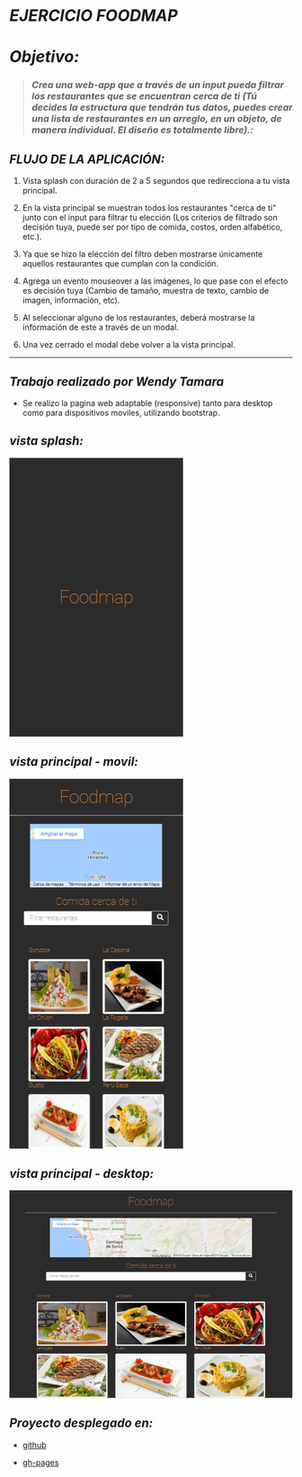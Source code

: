 # ***EJERCICIO FOODMAP***

# *Objetivo:*

> ### *Crea una web-app que a través de un input pueda filtrar los restaurantes que se encuentran cerca de ti (Tú decides la estructura que tendrán tus datos, puedes crear una lista de restaurantes en un arreglo, en un objeto, de manera individual. El diseño es totalmente libre).:*

## *FLUJO DE LA APLICACIÓN:*

1. Vista splash con duración de 2 a 5 segundos que redirecciona a tu vista principal.

2. En la vista principal se muestran todos los restaurantes "cerca de ti" junto con el input para filtrar tu elección (Los criterios de filtrado son decisión tuya, puede ser por tipo de comida, costos, orden alfabético, etc.).

3. Ya que se hizo la elección del filtro deben mostrarse únicamente aquellos restaurantes que cumplan con la condición.

4. Agrega un evento mouseover a las imágenes, lo que pase con el efecto es decisión tuya (Cambio de tamaño, muestra de texto, cambio de imagen, información, etc).

5. Al seleccionar alguno de los restaurantes, deberá mostrarse la información de este a través de un modal.

6. Una vez cerrado el modal debe volver a la vista principal.

--------------------------------------------


## ***Trabajo realizado por Wendy Tamara***

* Se realizo la pagina web adaptable (responsive) tanto para desktop como para dispositivos moviles, utilizando bootstrap.


## *vista splash:*

![desktop](assets/docs/splash.png)

## *vista principal - movil:*

![MOVIL](assets/docs/vista-principal.png)

## *vista principal - desktop:*

![desktop](assets/docs/vista-principal-desktop.png)





## *Proyecto desplegado en:*

* [github](https://github.com/wendytamara/my-page "Título del enlace")

* [gh-pages](https://wendytamara.github.io/my-page/ "Título del enlace")
